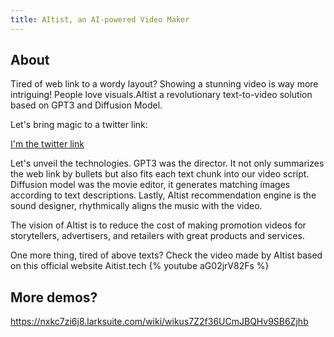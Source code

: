 ```yaml
---
title: AItist, an AI-powered Video Maker
---
```


<!--# An AI-powered Video Maker-->

## About

<!--{% youtube Jo2i0nGpq14 %} --> 
Tired of web link to a wordy layout? Showing a stunning video is way more intriguing! People love visuals.AItist a revolutionary text-to-video solution based on GPT3 and Diffusion Model. 

Let's bring magic to a  twitter link:  

[I'm the twitter link](https://twitter.com/elonmusk/status/1594191387519373313)

Let's unveil the technologies. GPT3 was the director. It not only summarizes the web link by bullets but also fits each text chunk into our video script. Diffusion model was the movie editor, it generates matching images according to text descriptions. Lastly, AItist recommendation engine is the sound designer, rhythmically aligns the music with the video.  

The vision of AItist is to reduce the cost of making promotion videos for storytellers, advertisers, and retailers with great products and services. 


One more thing, tired of above texts? Check the video made by AItist based on this official website Aitist.tech
{% youtube aG02jrV82Fs %}

<!--{% img /gallery/food.jpeg "Food" %}-->

## More demos?
https://nxkc7zi6j8.larksuite.com/wiki/wikus7Z2f36UCmJBQHv9SB6Zjhb


